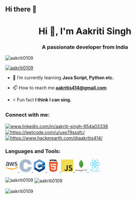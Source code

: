 ## Hi there 👋
<h1 align="center">Hi 👋, I'm Aakriti Singh</h1>
<h3 align="center">A passionate developer from India</h3>

<p align="left"> <img src="https://komarev.com/ghpvc/?username=aakriti0109&label=Profile%20views&color=0e75b6&style=flat" alt="aakriti0109" /> </p>

<p align="left"> <a href="https://github.com/ryo-ma/github-profile-trophy"><img src="https://github-profile-trophy.vercel.app/?username=aakriti0109" alt="aakriti0109" /></a> </p>

- 🌱 I’m currently learning **Java Script, Python etc.**

- 📫 How to reach me **aakritis414@gmail.com**

- ⚡ Fun fact **I think I can sing.**

<h3 align="left">Connect with me:</h3>
<p align="left">
<a href="https://linkedin.com/in/www.linkedin.com/in/aakriti-singh-954a03338" target="blank"><img align="center" src="https://raw.githubusercontent.com/rahuldkjain/github-profile-readme-generator/master/src/images/icons/Social/linked-in-alt.svg" alt="www.linkedin.com/in/aakriti-singh-954a03338" height="30" width="40" /></a>
<a href="https://www.leetcode.com/https://leetcode.com/u/uxe79sssfc/" target="blank"><img align="center" src="https://raw.githubusercontent.com/rahuldkjain/github-profile-readme-generator/master/src/images/icons/Social/leet-code.svg" alt="https://leetcode.com/u/uxe79sssfc/" height="30" width="40" /></a>
<a href="https://www.hackerearth.com/https://www.hackerearth.com/@aakritis414/" target="blank"><img align="center" src="https://raw.githubusercontent.com/rahuldkjain/github-profile-readme-generator/master/src/images/icons/Social/hackerearth.svg" alt="https://www.hackerearth.com/@aakritis414/" height="30" width="40" /></a>
</p>

<h3 align="left">Languages and Tools:</h3>
<p align="left"> <a href="https://aws.amazon.com" target="_blank" rel="noreferrer"> <img src="https://raw.githubusercontent.com/devicons/devicon/master/icons/amazonwebservices/amazonwebservices-original-wordmark.svg" alt="aws" width="40" height="40"/> </a> <a href="https://www.cprogramming.com/" target="_blank" rel="noreferrer"> <img src="https://raw.githubusercontent.com/devicons/devicon/master/icons/c/c-original.svg" alt="c" width="40" height="40"/> </a> <a href="https://www.w3schools.com/cpp/" target="_blank" rel="noreferrer"> <img src="https://raw.githubusercontent.com/devicons/devicon/master/icons/cplusplus/cplusplus-original.svg" alt="cplusplus" width="40" height="40"/> </a> <a href="https://www.w3.org/html/" target="_blank" rel="noreferrer"> <img src="https://raw.githubusercontent.com/devicons/devicon/master/icons/html5/html5-original-wordmark.svg" alt="html5" width="40" height="40"/> </a> <a href="https://developer.mozilla.org/en-US/docs/Web/JavaScript" target="_blank" rel="noreferrer"> <img src="https://raw.githubusercontent.com/devicons/devicon/master/icons/javascript/javascript-original.svg" alt="javascript" width="40" height="40"/> </a> <a href="https://www.mongodb.com/" target="_blank" rel="noreferrer"> <img src="https://raw.githubusercontent.com/devicons/devicon/master/icons/mongodb/mongodb-original-wordmark.svg" alt="mongodb" width="40" height="40"/> </a> <a href="https://reactjs.org/" target="_blank" rel="noreferrer"> <img src="https://raw.githubusercontent.com/devicons/devicon/master/icons/react/react-original-wordmark.svg" alt="react" width="40" height="40"/> </a> </p>

<p><img align="left" src="https://github-readme-stats.vercel.app/api/top-langs?username=aakriti0109&show_icons=true&locale=en&layout=compact" alt="aakriti0109" /></p>

<p>&nbsp;<img align="center" src="https://github-readme-stats.vercel.app/api?username=aakriti0109&show_icons=true&locale=en" alt="aakriti0109" /></p>

<p><img align="center" src="https://github-readme-streak-stats.herokuapp.com/?user=aakriti0109&" alt="aakriti0109" /></p>

<!--
**Aakriti0109/Aakriti0109** is a ✨ _special_ ✨ repository because its `README.md` (this file) appears on your GitHub profile.

Here are some ideas to get you started:

- 🔭 I’m currently working on ...
- 🌱 I’m currently learning ...
- 👯 I’m looking to collaborate on ...
- 🤔 I’m looking for help with ...
- 💬 Ask me about ...
- 📫 How to reach me: ...
- 😄 Pronouns: ...
- ⚡ Fun fact: ...
-->
